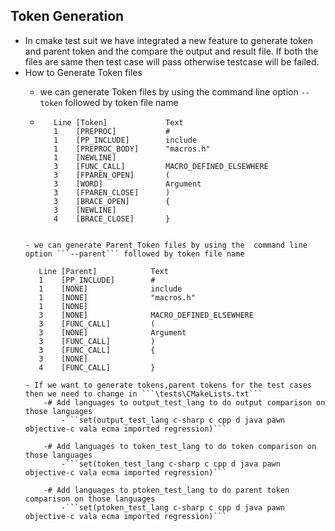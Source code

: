 ## Token Generation
- In cmake test suit we have integrated a new feature to generate token and parent token and the compare the output and result file. If both the files are same then test case will pass otherwise testcase will be failed.
- How to Generate Token files 
	- we can generate Token files by using the  command line option ```--token``` followed by token file name
	
	- ```
		 Line [Token]             Text
		 1    [PREPROC]           #
		 1    [PP_INCLUDE]        include
		 1    [PREPROC_BODY]      "macros.h"
		 1    [NEWLINE]           
		 3    [FUNC_CALL]         MACRO_DEFINED_ELSEWHERE
		 3    [FPAREN_OPEN]       (
		 3    [WORD]              Argument
		 3    [FPAREN_CLOSE]      )
		 3    [BRACE_OPEN]        {
		 3    [NEWLINE]           
		 4    [BRACE_CLOSE]       }
	```
		 
	- we can generate Parent_Token files by using the  command line option ```--parent``` followed by token file name
	```
		 Line [Parent]            Text
		 1    [PP_INCLUDE]        #
		 1    [NONE]              include
		 1    [NONE]              "macros.h"
		 1    [NONE]              
		 3    [NONE]              MACRO_DEFINED_ELSEWHERE
		 3    [FUNC_CALL]         (
		 3    [NONE]              Argument
		 3    [FUNC_CALL]         )
		 3    [FUNC_CALL]         {
		 3    [NONE]              
		 4    [FUNC_CALL]         }
	```
	- If we want to generate tokens,parent tokens for the test cases then we need to change in ```\tests\CMakeLists.txt```
		-# Add languages to output_test_lang to do output comparison on those languages
			-```set(output_test_lang c-sharp c cpp d java pawn objective-c vala ecma imported regression)```

		-# Add languages to token_test_lang to do token comparison on those languages
			-```set(token_test_lang c-sharp c cpp d java pawn objective-c vala ecma imported regression)```

		-# Add languages to ptoken_test_lang to do parent token comparison on those languages
			-```set(ptoken_test_lang c-sharp c cpp d java pawn objective-c vala ecma imported regression)```
